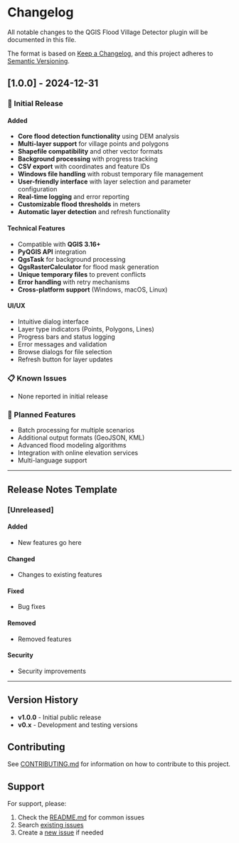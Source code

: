 # Changelog

All notable changes to the QGIS Flood Village Detector plugin will be documented in this file.

The format is based on [Keep a Changelog](https://keepachangelog.com/en/1.0.0/),
and this project adheres to [Semantic Versioning](https://semver.org/spec/v2.0.0.html).

## [1.0.0] - 2024-12-31

### 🎉 Initial Release

#### Added
- **Core flood detection functionality** using DEM analysis
- **Multi-layer support** for village points and polygons
- **Shapefile compatibility** and other vector formats
- **Background processing** with progress tracking
- **CSV export** with coordinates and feature IDs
- **Windows file handling** with robust temporary file management
- **User-friendly interface** with layer selection and parameter configuration
- **Real-time logging** and error reporting
- **Customizable flood thresholds** in meters
- **Automatic layer detection** and refresh functionality

#### Technical Features
- Compatible with **QGIS 3.16+**
- **PyQGIS API** integration
- **QgsTask** for background processing
- **QgsRasterCalculator** for flood mask generation
- **Unique temporary files** to prevent conflicts
- **Error handling** with retry mechanisms
- **Cross-platform support** (Windows, macOS, Linux)

#### UI/UX
- Intuitive dialog interface
- Layer type indicators (Points, Polygons, Lines)
- Progress bars and status logging
- Error messages and validation
- Browse dialogs for file selection
- Refresh button for layer updates

### 📋 Known Issues
- None reported in initial release

### 🔮 Planned Features
- Batch processing for multiple scenarios
- Additional output formats (GeoJSON, KML)
- Advanced flood modeling algorithms
- Integration with online elevation services
- Multi-language support

---

## Release Notes Template

### [Unreleased]

#### Added
- New features go here

#### Changed
- Changes to existing features

#### Fixed
- Bug fixes

#### Removed
- Removed features

#### Security
- Security improvements

---

## Version History

- **v1.0.0** - Initial public release
- **v0.x** - Development and testing versions

## Contributing

See [CONTRIBUTING.md](CONTRIBUTING.md) for information on how to contribute to this project.

## Support

For support, please:
1. Check the [README.md](README.md) for common issues
2. Search [existing issues](https://github.com/Krushna-007/Qgis_Flood_Village_Detector/issues)
3. Create a [new issue](https://github.com/Krushna-007/Qgis_Flood_Village_Detector/issues/new) if needed
